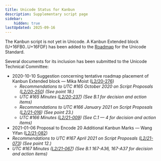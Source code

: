 ```yaml
---
title: Unicode Status for Kanbun
description: Supplementary script page
sidebar:
    hidden: true
lastUpdated: 2025-09-16
---
```


The Kanbun script is not yet in Unicode. A Kanbun Extended block (U+16FB0..U+16FDF) has been added to the [Roadmap](http://www.unicode.org/roadmaps/smp/) for the Unicode Standard. 

Several documents for its inclusion has been submitted to the Unicode Technical Committee:
- 2020-10-10 Suggestion concerning tentative roadmap placement of Kanbun Extended block — Mika Moist ([L2/20-276](http://www.unicode.org/cgi-bin/GetMatchingDocs.pl?L2/20-276))
  - _Recommendations to UTC #165 October 2020 on Script Proposals ([L2/20-250](http://www.unicode.org/L2/L2020/20250-script-adhoc-rept.pdf)) (See point 18.)_
  - _UTC #165 Minutes ([L2/20-237](https://www.unicode.org/L2/L2020/20237.htm)) (See B.1 for decision and action items)_
  - _Recommendations to UTC #166 January 2021 on Script Proposals ([L2/21-016](https://www.unicode.org/L2/L2021/21016r-script-adhoc-rept.pdf)) (See point 23.)_
  - _UTC #166 Minutes ([L2/21-009](https://www.unicode.org/L2/L2021/21009.htm)) (See C.1 — 4 for decision and action items)_
- 2021-01-06 Proposal to Encode 20 Additional Kanbun Marks — Wang Yifan ([L2/21-082](http://www.unicode.org/cgi-bin/GetMatchingDocs.pl?L2/21-082))
- _Recommendations to UTC #167 April 2021 on Script Proposals ([L2/21-073](http://www.unicode.org/L2/L2021/21073-script-adhoc-rept.pdf)) (See point 12.)_
- _UTC #167 Minutes ([L2/21-067](https://www.unicode.org/L2/L2021/21066.htm)) (See B.1 167-A36, 167-A37 for decision and action items)_
